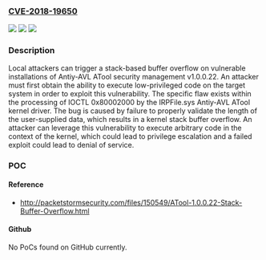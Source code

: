 ### [CVE-2018-19650](https://cve.mitre.org/cgi-bin/cvename.cgi?name=CVE-2018-19650)
![](https://img.shields.io/static/v1?label=Product&message=n%2Fa&color=blue)
![](https://img.shields.io/static/v1?label=Version&message=n%2Fa&color=blue)
![](https://img.shields.io/static/v1?label=Vulnerability&message=n%2Fa&color=brighgreen)

### Description

Local attackers can trigger a stack-based buffer overflow on vulnerable installations of Antiy-AVL ATool security management v1.0.0.22. An attacker must first obtain the ability to execute low-privileged code on the target system in order to exploit this vulnerability. The specific flaw exists within the processing of IOCTL 0x80002000 by the IRPFile.sys Antiy-AVL ATool kernel driver. The bug is caused by failure to properly validate the length of the user-supplied data, which results in a kernel stack buffer overflow. An attacker can leverage this vulnerability to execute arbitrary code in the context of the kernel, which could lead to privilege escalation and a failed exploit could lead to denial of service.

### POC

#### Reference
- http://packetstormsecurity.com/files/150549/ATool-1.0.0.22-Stack-Buffer-Overflow.html

#### Github
No PoCs found on GitHub currently.

